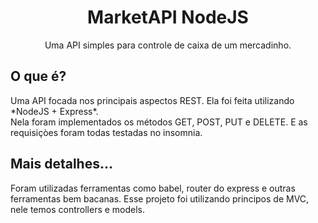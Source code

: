 <div align="center">
<h1 align="center"> MarketAPI NodeJS </h1>
Uma API simples para controle de caixa de um mercadinho.
</div>

<h2> O que é? </h2>
Uma API focada nos principais aspectos REST. Ela foi feita utilizando *NodeJS + Express*. <br>
Nela foram implementados os métodos GET, POST, PUT e DELETE. E as requisiçòes foram todas testadas no insomnia.

<h2> Mais detalhes... </h2>
Foram utilizadas ferramentas como babel, router do express e outras ferramentas bem bacanas. 
Esse projeto foi utilizando principos de MVC, nele temos controllers e models.







